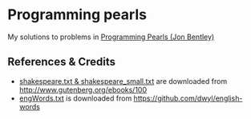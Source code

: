 # Programming pearls
My solutions to problems in [Programming Pearls (Jon Bentley)](https://www.amazon.com/Programming-Pearls-2nd-Jon-Bentley/dp/0201657880)

## References & Credits
- [shakespeare.txt & shakespeare_small.txt](https://github.com/ihsuy/programming_pearls/blob/master/shakespeare.txt) are downloaded from http://www.gutenberg.org/ebooks/100
- [engWords.txt](https://github.com/ihsuy/programming_pearls/blob/master/engWords.txt) is downloaded from https://github.com/dwyl/english-words
